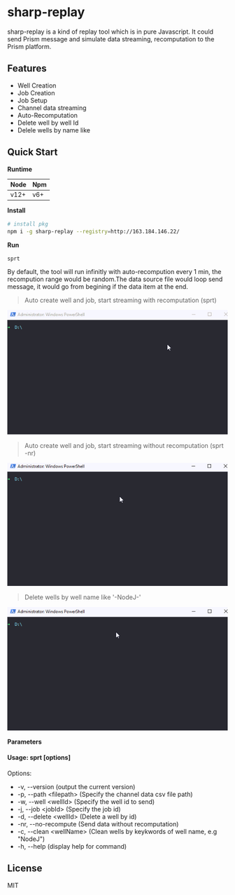 # sharp-replay

sharp-replay is a kind of replay tool which is in pure Javascript. It could send Prism message and simulate data streaming, recomputation to the Prism platform.

## Features

- Well Creation
- Job Creation
- Job Setup
- Channel data streaming
- Auto-Recomputation
- Delete well by well Id
- Delele wells by name like

## Quick Start

**Runtime**

| Node | Npm |
| ---- | --- |
| v12+ | v6+ |

**Install**

```bash
# install pkg
npm i -g sharp-replay --registry=http://163.184.146.22/
```

**Run**

```bash
sprt
```

By default, the tool will run infinitly with auto-recompution every 1 min, the recompution range would be random.The data source file would loop send message, it would go from begining if the data item at the end.

> Auto create well and job, start streaming with recomputation (sprt)

<p align="center"><img src="demo.gif?raw=true"/></p>

> Auto create well and job, start streaming without recomputation (sprt -nr)

<p align="center"><img src="demo-norecompute.gif?raw=true"/></p>

> Delete wells by well name like '-NodeJ-'

<p align="center"><img src="demo-delete.gif?raw=true"/></p>

**Parameters**

#### Usage: sprt [options]

Options:

- -v, --version (output the current version)
- -p, --path \<filepath> (Specify the channel data csv file path)
- -w, --well \<wellId> (Specify the well id to send)
- -j, --job \<jobId> (Specify the job id)
- -d, --delete \<wellId> (Delete a well by id)
- -nr, --no-recompute (Send data without recomputation)
- -c, --clean \<wellName> (Clean wells by keykwords of well name, e.g "NodeJ")
- -h, --help (display help for command)

## License

MIT
